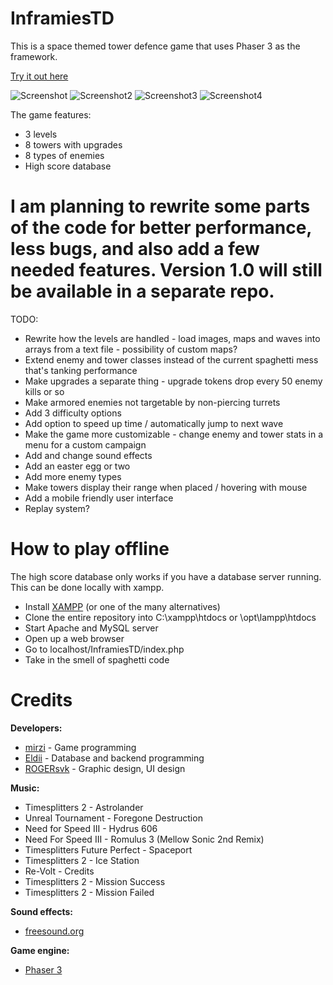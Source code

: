# InframiesTD
This is a space themed tower defence game that uses Phaser 3 as the framework.

[Try it out here](https://mirzi1.github.io/InframiesTD/)

![Screenshot](https://i.imgur.com/tcFc2JA.gif)
![Screenshot2](https://i.imgur.com/CKeVi9M.jpg)
![Screenshot3](https://i.imgur.com/5GT4OZ6.png)
![Screenshot4](https://i.imgur.com/jaBla4b.png)

The game features:
* 3 levels
* 8 towers with upgrades
* 8 types of enemies
* High score database

# I am planning to rewrite some parts of the code for better performance, less bugs, and also add a few needed features. Version 1.0 will still be available in a separate repo.
TODO:
* Rewrite how the levels are handled - load images, maps and waves into arrays from a text file - possibility of custom maps?
* Extend enemy and tower classes instead of the current spaghetti mess that's tanking performance
* Make upgrades a separate thing - upgrade tokens drop every 50 enemy kills or so
* Make armored enemies not targetable by non-piercing turrets
* Add 3 difficulty options
* Add option to speed up time / automatically jump to next wave
* Make the game more customizable - change enemy and tower stats in a menu for a custom campaign
* Add and change sound effects
* Add an easter egg or two
* Add more enemy types
* Make towers display their range when placed / hovering with mouse
* Add a mobile friendly user interface
* Replay system?

# How to play offline
The high score database only works if you have a database server running. This can be done locally with xampp.

* Install [XAMPP](https://www.apachefriends.org/index.html) (or one of the many alternatives)
* Clone the entire repository into C:\xampp\htdocs or \opt\lampp\htdocs
* Start Apache and MySQL server
* Open up a web browser
* Go to localhost/InframiesTD/index.php
* Take in the smell of spaghetti code

# Credits
**Developers:**
* [mirzi](https://github.com/mirzi1) - Game programming
* [Eldii](https://github.com/UKF-MarekKosznovszki) - Database and backend programming
* [ROGERsvk](https://github.com/ukf-jozefkosut) - Graphic design, UI design


**Music:**
* Timesplitters 2 - Astrolander
* Unreal Tournament - Foregone Destruction
* Need for Speed III - Hydrus 606
* Need For Speed III - Romulus 3 (Mellow Sonic 2nd Remix)
* Timesplitters Future Perfect - Spaceport
* Timesplitters 2 - Ice Station
* Re-Volt - Credits
* Timesplitters 2 - Mission Success
* Timesplitters 2 - Mission Failed


**Sound effects:**
* [freesound.org](https://freesound.org/)


**Game engine:**
* [Phaser 3](http://phaser.io/)
